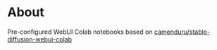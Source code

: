 # About

Pre-configured WebUI Colab notebooks based on [camenduru/stable-diffusion-webui-colab](https://github.com/camenduru/stable-diffusion-webui-colab)

